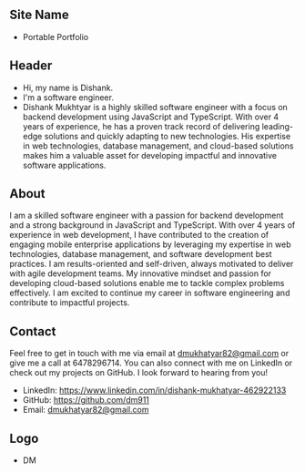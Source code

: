 ## Site Name
- Portable Portfolio

## Header
- Hi, my name is Dishank. 
- I'm a software engineer.
- Dishank Mukhtyar is a highly skilled software engineer with a focus on backend development using JavaScript and TypeScript. With over 4 years of experience, he has a proven track record of delivering leading-edge solutions and quickly adapting to new technologies. His expertise in web technologies, database management, and cloud-based solutions makes him a valuable asset for developing impactful and innovative software applications.

## About
I am a skilled software engineer with a passion for backend development and a strong background in JavaScript and TypeScript. With over 4 years of experience in web development, I have contributed to the creation of engaging mobile enterprise applications by leveraging my expertise in web technologies, database management, and software development best practices. I am results-oriented and self-driven, always motivated to deliver with agile development teams. My innovative mindset and passion for developing cloud-based solutions enable me to tackle complex problems effectively. I am excited to continue my career in software engineering and contribute to impactful projects.

## Contact
Feel free to get in touch with me via email at dmukhatyar82@gmail.com or give me a call at 6478296714. You can also connect with me on LinkedIn or check out my projects on GitHub. I look forward to hearing from you!
- LinkedIn: https://www.linkedin.com/in/dishank-mukhatyar-462922133
- GitHub: https://github.com/dm911
- Email: dmukhatyar82@gmail.com

## Logo
- DM